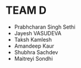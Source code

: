 # TEAM D

* Prabhcharan Singh Sethi
* Jayesh VASUDEVA
* Taksh Kamlesh
* Amandeep Kaur
* Shubhra Sachdev
* Maitreyi Sondhi